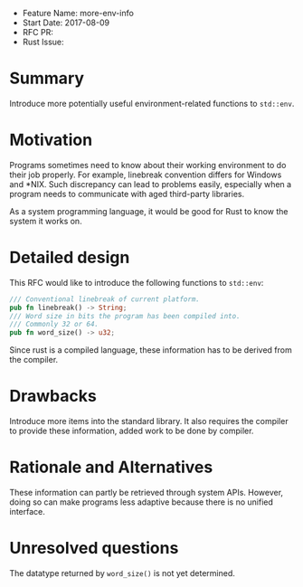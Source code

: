 - Feature Name: more-env-info
- Start Date: 2017-08-09
- RFC PR:
- Rust Issue:

# Summary
[summary]: #summary

Introduce more potentially useful environment-related functions to `std::env`.

# Motivation
[motivation]: #motivation

Programs sometimes need to know about their working environment to do their job properly. For example, linebreak convention differs for Windows and *NIX. Such discrepancy can lead to problems easily, especially when a program needs to communicate with aged third-party libraries.

As a system programming language, it would be good for Rust to know the system it works on.

# Detailed design
[design]: #detailed-design

This RFC would like to introduce the following functions to `std::env`:

```rust
/// Conventional linebreak of current platform.
pub fn linebreak() -> String;
/// Word size in bits the program has been compiled into.
/// Commonly 32 or 64.
pub fn word_size() -> u32;
```

Since rust is a compiled language, these information has to be derived from the compiler.

# Drawbacks
[drawbacks]: #drawbacks

Introduce more items into the standard library. It also requires the compiler to provide these information, added work to be done by compiler.

# Rationale and Alternatives
[alternatives]: #alternatives

These information can partly be retrieved through system APIs. However, doing so can make programs less adaptive because there is no unified interface.

# Unresolved questions
[unresolved]: #unresolved-questions

The datatype returned by `word_size()` is not yet determined.
